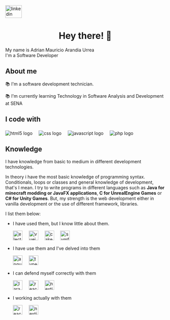 <div align="left">
  <a href="https://www.linkedin.com/in/adrian-yasno/" target="_blank">
    <img src="https://raw.githubusercontent.com/maurodesouza/profile-readme-generator/master/src/assets/icons/social/linkedin/default.svg" width="52" height="40" alt="linkedin logo"  />
  </a>
</div>

### <h1 align="center">Hey there! 👋</h1>

<p align="left">My name is Adrian Mauricio Arandia Urrea<br>I'm a Software Developer</p>

### <h2 align="left">About me</h2>

<p align="left">📚 I'm a software development technician.</p>
<p align="left">📚 I'm currently learning Technology in Software Analysis and Development at SENA</p>

### <h2 align="left">I code with</h2>

###

<div align="left">
  <img src="https://img.shields.io/badge/HTML-E34F26?logo=html5&logoColor=white&style=for-the-badge" alt="html5 logo"  />
  <img width="12" />
  <img src="https://img.shields.io/badge/CSS-1572B6?logo=css3&logoColor=white&style=for-the-badge" alt="css logo"  />
  <img width="12" />
  <img src="https://img.shields.io/badge/JavaScript-F7DF1E?logo=javascript&logoColor=black&style=for-the-badge" alt="javascript logo"  />
  <img width="12" />
  <img src="https://img.shields.io/badge/PHP-777BB4?logo=php&logoColor=black&style=for-the-badge" alt="php logo"  />
</div>

### <h2 align="left">Knowledge</h2>

I have knowledge from basic to medium in different development technologies.

In theory i have the most basic knowledge of programming syntax. Conditionals, loops or classes and general knowledge of development, that's I mean. 
I try to write programs in different languages such as **Java for minecraft modding or JavaFX applications**, **C for UnrealEngine Games** or **C# for Unity Games**. 
But, my strength is the web development either in vanilla development or the use of different framework, libraries.

I list them below:

 - I have used them, but I know little about them.

    <div align="left">
      <img src="https://cdn.jsdelivr.net/gh/devicons/devicon/icons/electron/electron-original.svg" height="30" alt="electron logo"  />
      <img width="12" />
      <img src="https://cdn.jsdelivr.net/gh/devicons/devicon/icons/vuejs/vuejs-original.svg" height="30" alt="vuejs logo"  />
      <img width="12" />
      <img src="https://cdn.jsdelivr.net/gh/devicons/devicon/icons/cakephp/cakephp-original.svg" height="30" alt="cakephp logo"  />
      <img width="12" />
      <img src="https://cdn.jsdelivr.net/gh/devicons/devicon/icons/symfony/symfony-original.svg" height="30" alt="symfony logo"  />
    </div>
  - I have use them and I've delved into them

    <div align="left">
      <img src="https://cdn.jsdelivr.net/gh/devicons/devicon/icons/angularjs/angularjs-original.svg" height="30" alt="angularjs logo"  />
      <img width="12" />
      <img src="https://cdn.jsdelivr.net/gh/devicons/devicon/icons/typescript/typescript-original.svg" height="30" alt="typescript logo"  />
    </div>
  - I can defend myself correctly with them

    <div align="left">
      <img src="https://cdn.jsdelivr.net/gh/devicons/devicon/icons/laravel/laravel-plain.svg" height="30" alt="laravel logo"  />
      <img width="12" />
      <img src="https://cdn.jsdelivr.net/gh/devicons/devicon/icons/react/react-original.svg" height="30" alt="react logo"  />
      <img width="12" />
      <img src="https://cdn.jsdelivr.net/gh/devicons/devicon/icons/nextjs/nextjs-original.svg" height="30" alt="nextjs logo"  />
    </div>
  - I working actually with them

    <div align="left">
      <img src="https://cdn.jsdelivr.net/gh/devicons/devicon/icons/react/react-original.svg" height="30" alt="react logo"  />
      <img width="12" />
      <img src="https://cdn.jsdelivr.net/gh/devicons/devicon/icons/nextjs/nextjs-original.svg" height="30" alt="nextjs logo"  />
    </div>

###
